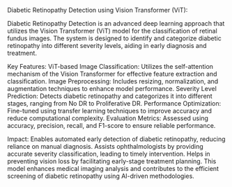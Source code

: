 Diabetic Retinopathy Detection using Vision Transformer (ViT):

Diabetic Retinopathy Detection is an advanced deep learning approach that utilizes the Vision Transformer (ViT) model for the classification of retinal fundus images. The system is designed to identify and categorize diabetic retinopathy into different severity levels, aiding in early diagnosis and treatment.

Key Features:
ViT-based Image Classification: 
Utilizes the self-attention mechanism of the Vision Transformer for effective feature extraction and classification.
Image Preprocessing:
Includes resizing, normalization, and augmentation techniques to enhance model performance.
Severity Level Prediction: 
Detects diabetic retinopathy and categorizes it into different stages, ranging from No DR to Proliferative DR.
Performance Optimization:
Fine-tuned using transfer learning techniques to improve accuracy and reduce computational complexity.
Evaluation Metrics:
Assessed using accuracy, precision, recall, and F1-score to ensure reliable performance.

Impact:
Enables automated early detection of diabetic retinopathy, reducing reliance on manual diagnosis.
Assists ophthalmologists by providing accurate severity classification, leading to timely intervention.
Helps in preventing vision loss by facilitating early-stage treatment planning.
This model enhances medical imaging analysis and contributes to the efficient screening of diabetic retinopathy using AI-driven methodologies.
